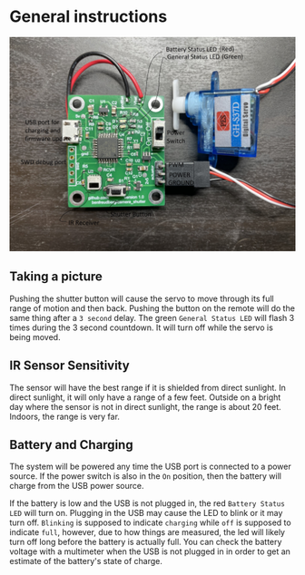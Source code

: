 # General instructions
![img](./imgs/IMG_E0556.JPG)

## Taking a picture
Pushing the shutter button will cause the servo to move through its full range of motion and then back. Pushing the button on the remote will do the same thing after a `3 second` delay. The green `General Status LED` will flash 3 times during the 3 second countdown. It will turn off while the servo is being moved.

## IR Sensor Sensitivity
The sensor will have the best range if it is shielded from direct sunlight. In direct sunlight, it will only have a range of a few feet. Outside on a bright day where the sensor is not in direct sunlight, the range is about 20 feet. Indoors, the range is very far.

## Battery and Charging
The system will be powered any time the USB port is connected to a power source. If the power switch is also in the `On` position, then the battery will charge from the USB power source.

If the battery is low and the USB is not plugged in, the red `Battery Status LED` will turn on. Plugging in the USB may cause the LED to blink or it may turn off. `Blinking` is supposed to indicate `charging` while `off` is supposed to indicate `full`, however, due to how things are measured, the led will likely turn off long before the battery is actually full. You can check the battery voltage with a multimeter when the USB is not plugged in in order to get an estimate of the battery's state of charge.
